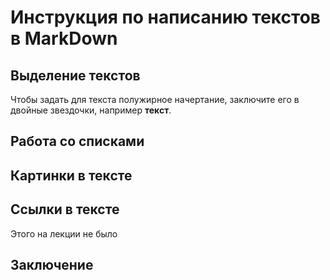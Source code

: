 # **Инструкция по написанию текстов в MarkDown**

## Выделение текстов

Чтобы задать для текста полужирное начертание, заключите его в двойные звездочки, например **текст**.

## Работа со списками

## Картинки в тексте

## Ссылки в тексте

Этого на лекции не было

## Заключение